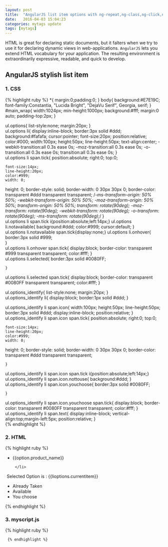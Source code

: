 ```yaml
---
layout: post
title:  "AngularJS list item options with ng-repeat,ng-class,ng-click,ng-mouseover,ng-mouseleave etc!"
date:   2016-04-03 15:04:23
categories: mytags update
tags: [mytags]
---
```

HTML is great for declaring static documents, but it falters when we try to use it for declaring dynamic views in web-applications. `AngularJS` lets you extend HTML vocabulary for your application. The resulting environment is extraordinarily expressive, readable, and quick to develop. 

## AngularJS stylish list item

### 1. CSS

{% highlight ruby %}
*{
	margin:0;padding:0;
	}
body{
	background:#E7E19C;
	font-family:Constantia, "Lucida Bright", "DejaVu Serif", Georgia, serif;
	}	
#main_wrap{
	width:1024px;
	min-height:1000px;
	background:#fff;
	margin:0 auto;
	padding-top:2px;
	}	
	

ul.options{
	list-style:none;
	margin:20px;
	}	
ul.options li{
	display:inline-block;
	border:3px solid #ddd;
	background:#fafafa;
	cursor:pointer;
	font-size:20px;
	position:relative;
	color:#000;
	width:100px;
	height:50px;
	line-height:50px;
	text-align:center;
	-webkit-transition:all  0.3s  ease 0s;
         -moz-transition:all  0.3s  ease 0s;
               -o-transition:all  0.3s  ease 0s;
                     transition:all  0.3s  ease 0s;
	}	
ul.options li span.tick{
	position:absolute;
	right:0;
	top:0;
	
	font-size:14px;
	line-height:20px;
	color:#999;
	width: 0;
height: 0;
border-style: solid;
border-width: 0 30px 30px 0;
border-color: transparent #ddd transparent transparent;
	/*-ms-transform-origin: 50% 50%;
  -webkit-transform-origin: 50% 50%;
  -moz-transform-origin: 50% 50%;
  transform-origin: 50% 50%;
  transform: rotate(90deg);
  -moz-transform: rotate(90deg);
  -webkit-transform: rotate(90deg);
  -o-transform: rotate(90deg);
  -ms-transform: rotate(90deg);*/
	}	
ul.options li span.tick i{position:absolute;left:14px;}	
ul.options li.notavailable{
	background:#ddd;
	color:#999;
	cursor:default;
	}	
ul.options li.notavailable 	span.tick{display:none;}
ul.options li.onhover{
	border:3px solid #999;	
	}	
ul.options li.onhover span.tick{
	display:block;
	border-color: transparent #999 transparent transparent;
	color:#fff;
	}	
ul.options li.selected{
	border:3px solid #0080FF;	

	}		
ul.options li.selected span.tick{
	display:block;
	border-color: transparent #0080FF transparent transparent;
	color:#fff;
	}	
	
	
ul.options_identify{
	list-style:none;
	margin:20px;
	}	
ul.options_identify li{
	display:block;
	border:1px solid #ddd;
	}	
		
ul.options_identify li span.icon{
	width:100px;
	height:50px;
	line-height:50px;
	border:3px solid #ddd;
	display:inline-block;
	position:relative;
	}
ul.options_identify li span.icon span.tick{
	position:absolute;
	right:0;
	top:0;
	
	font-size:14px;
	line-height:20px;
	color:#999;
	width: 0;
height: 0;
border-style: solid;
border-width: 0 30px 30px 0;
border-color: transparent #ddd transparent transparent;
	
	}	
ul.options_identify li span.icon span.tick i{position:absolute;left:14px;}				
ul.options_identify li span.icon.nottouse{
	background:#ddd;
	}	
ul.options_identify li span.icon.youchoose{
	border:3px solid #0080FF;	

	}		
ul.options_identify li span.icon.youchoose span.tick{
	display:block;
	border-color: transparent #0080FF transparent transparent;
	color:#fff;
	}	
ul.options_identify li span.text{
	display:inline-block;
	vertical-align:top;margin-left:5px;
	position:relative;
	}		
{% endhighlight %}

### 2. HTML 

{% highlight ruby %}
 
 <!doctype html>
<html>
<head>
<meta charset="utf-8">
<title>Selected Options</title>
<link rel="stylesheet" type="text/css" href="style.css"/>
<link rel="stylesheet" type="text/css" href="font-awesome.css"/>
<script src = "https://ajax.googleapis.com/ajax/libs/angularjs/1.3.3/angular.min.js"></script>
<script src="myscript.js"></script>

</head>

<body>
 <div id="main_wrap" ng-app = "mainApp">
 <div ng-controller = "optionsController">
   <ul class="options" >
     <li 
     ng-class="{onhover: hovering && $index != notavailableindex,selected: ($index == selectedindex && $index != notavailableindex),notavailable: $index == notavailableindex}"  
     ng-mouseover="hovering = true"
     ng-mouseout="hovering = false" 
     ng-click="($index == notavailableindex) || show($index); ($index == notavailableindex) || addclass($index);" 
     data-val="{{option.product_name}}" 
     ng-repeat="option in lioptions.liitems"
     >
     <span>{{option.product_name}}</span><span class="tick"><i class="fa fa-check"></i></span>
     
     </li>
     
   </ul>
   <input type="hidden" name="hidDataval" id="hidDataval"/>
   <div style="margin:5px;">Selected Option is : <span class="opt">{{lioptions.currentitem}}</span></div>
   
 </div>  
   
    
 <ul class="options_identify">
   <li><span class="icon nottouse"></span><span class="text">Already Taken</span></li>
   <li><span class="icon"><span class="tick"><i class="fa fa-check"></i></span></span><span class="text">Available</span></li>
   <li><span class="icon youchoose"><span class="tick"><i class="fa fa-check"></i></span></span><span class="text">You choose</span></li>
 </ul>
   
 </div>
 
 

 
</body>
</html>


{% endhighlight %}


### 3. myscript.js

{% highlight ruby %}
<script>
      var mainApp = angular.module("mainApp", []);

      mainApp.controller('optionsController', function ($scope) {
      $scope.lioptions = {
		  
		     liitems:[
	                 { product_name: "Product 1",price: 20},
			         { product_name: "Product 2",price: 50},
					 { product_name: "Product 3",price: 40},
					 { product_name: "Product 4",price: 60},
					 { product_name: "Product 5",price: 45},
					 { product_name: "Product 6",price: 345},
					 { product_name: "Product 7",price: 455}
	                   		 
			 ],
			 
			 currentitem:''
			 
			
	  };
			 $scope.show = function(index) {
               //$scope.items.splice(index, 1);
			   var obj;
               obj = $scope.lioptions;
			   //if($scope.notavailableindex !=index)	
			   obj.currentitem= "Product - "+obj.liitems[index].product_name +" Price - "+obj.liitems[index].price;
			   //$scope.selectedindex=index;
             } 
			 
			 $scope.addclass = function(index) {
               //$scope.items.splice(index, 1);
			   var obj;
               obj = $scope.lioptions;	
			  // if($scope.notavailableindex !=index)		 
			   $scope.selectedindex=index;
			  // alert($scope.selected);
             } 
			 
			 $scope.selectedindex = null;
			 $scope.notavailableindex = 2;
			 
             });

          </script>
     {% endhighlight %}     
